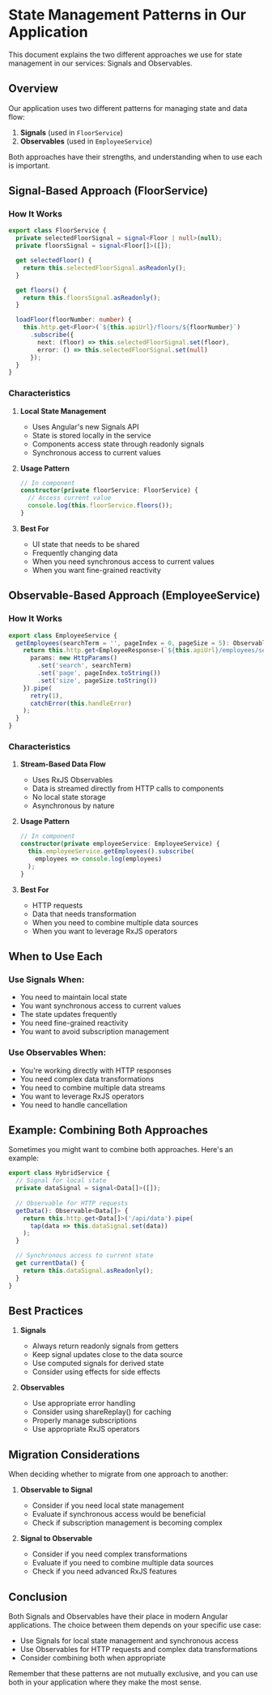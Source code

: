 # State Management Patterns in Our Application

This document explains the two different approaches we use for state management in our services: Signals and Observables.

## Overview

Our application uses two different patterns for managing state and data flow:
1. **Signals** (used in `FloorService`)
2. **Observables** (used in `EmployeeService`)

Both approaches have their strengths, and understanding when to use each is important.

## Signal-Based Approach (FloorService)

### How It Works

```typescript
export class FloorService {
  private selectedFloorSignal = signal<Floor | null>(null);
  private floorsSignal = signal<Floor[]>([]);

  get selectedFloor() {
    return this.selectedFloorSignal.asReadonly();
  }

  get floors() {
    return this.floorsSignal.asReadonly();
  }

  loadFloor(floorNumber: number) {
    this.http.get<Floor>(`${this.apiUrl}/floors/${floorNumber}`)
      .subscribe({
        next: (floor) => this.selectedFloorSignal.set(floor),
        error: () => this.selectedFloorSignal.set(null)
      });
  }
}
```

### Characteristics

1. **Local State Management**
   - Uses Angular's new Signals API
   - State is stored locally in the service
   - Components access state through readonly signals
   - Synchronous access to current values

2. **Usage Pattern**
   ```typescript
   // In component
   constructor(private floorService: FloorService) {
     // Access current value
     console.log(this.floorService.floors());
   }
   ```

3. **Best For**
   - UI state that needs to be shared
   - Frequently changing data
   - When you need synchronous access to current values
   - When you want fine-grained reactivity

## Observable-Based Approach (EmployeeService)

### How It Works

```typescript
export class EmployeeService {
  getEmployees(searchTerm = '', pageIndex = 0, pageSize = 5): Observable<EmployeeResponse> {
    return this.http.get<EmployeeResponse>(`${this.apiUrl}/employees/search`, {
      params: new HttpParams()
        .set('search', searchTerm)
        .set('page', pageIndex.toString())
        .set('size', pageSize.toString())
    }).pipe(
      retry(1),
      catchError(this.handleError)
    );
  }
}
```

### Characteristics

1. **Stream-Based Data Flow**
   - Uses RxJS Observables
   - Data is streamed directly from HTTP calls to components
   - No local state storage
   - Asynchronous by nature

2. **Usage Pattern**
   ```typescript
   // In component
   constructor(private employeeService: EmployeeService) {
     this.employeeService.getEmployees().subscribe(
       employees => console.log(employees)
     );
   }
   ```

3. **Best For**
   - HTTP requests
   - Data that needs transformation
   - When you need to combine multiple data sources
   - When you want to leverage RxJS operators

## When to Use Each

### Use Signals When:
- You need to maintain local state
- You want synchronous access to current values
- The state updates frequently
- You need fine-grained reactivity
- You want to avoid subscription management

### Use Observables When:
- You're working directly with HTTP responses
- You need complex data transformations
- You need to combine multiple data streams
- You want to leverage RxJS operators
- You need to handle cancellation

## Example: Combining Both Approaches

Sometimes you might want to combine both approaches. Here's an example:

```typescript
export class HybridService {
  // Signal for local state
  private dataSignal = signal<Data[]>([]);
  
  // Observable for HTTP requests
  getData(): Observable<Data[]> {
    return this.http.get<Data[]>('/api/data').pipe(
      tap(data => this.dataSignal.set(data))
    );
  }

  // Synchronous access to current state
  get currentData() {
    return this.dataSignal.asReadonly();
  }
}
```

## Best Practices

1. **Signals**
   - Always return readonly signals from getters
   - Keep signal updates close to the data source
   - Use computed signals for derived state
   - Consider using effects for side effects

2. **Observables**
   - Use appropriate error handling
   - Consider using shareReplay() for caching
   - Properly manage subscriptions
   - Use appropriate RxJS operators

## Migration Considerations

When deciding whether to migrate from one approach to another:

1. **Observable to Signal**
   - Consider if you need local state management
   - Evaluate if synchronous access would be beneficial
   - Check if subscription management is becoming complex

2. **Signal to Observable**
   - Consider if you need complex transformations
   - Evaluate if you need to combine multiple data sources
   - Check if you need advanced RxJS features

## Conclusion

Both Signals and Observables have their place in modern Angular applications. The choice between them depends on your specific use case:

- Use Signals for local state management and synchronous access
- Use Observables for HTTP requests and complex data transformations
- Consider combining both when appropriate

Remember that these patterns are not mutually exclusive, and you can use both in your application where they make the most sense. 